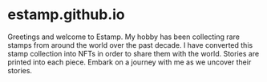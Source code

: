 # estamp.github.io
Greetings and welcome to Estamp. My hobby has been collecting rare stamps from around the world over the past decade. I have converted this stamp collection into NFTs in order to share them with the world. Stories are printed into each piece. Embark on a journey with me as we uncover their stories.
